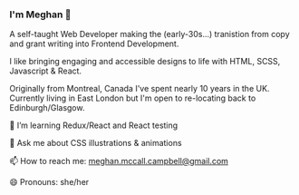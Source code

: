 ### I'm Meghan 👋


A self-taught Web Developer making the (early-30s...) tranistion from copy and grant writing into Frontend Development. 

I like bringing engaging and accessible designs to life with HTML, SCSS, Javascript & React. 

Originally from Montreal, Canada I've spent nearly 10 years in the UK. Currently living in East London but I'm open to re-locating back to Edinburgh/Glasgow. 

🌱 I’m learning Redux/React and React testing

💬 Ask me about CSS illustrations & animations 

📫 How to reach me: meghan.mccall.campbell@gmail.com 

😄 Pronouns: she/her

<!--
**mmcampbell04/mmcampbell04** is a ✨ _special_ ✨ repository because its `README.md` (this file) appears on your GitHub profile.

Here are some ideas to get you started:

- 🔭 I’m currently working on ...
- 🌱 I’m currently learning Redux & React Testing
- 👯 I’m looking to collaborate on ...
- 🤔 I’m looking for help with ...
- 💬 Ask me about ...
- 📫 How to reach me: ...
- 😄 Pronouns: ...
- ⚡ Fun fact: ...
-->

